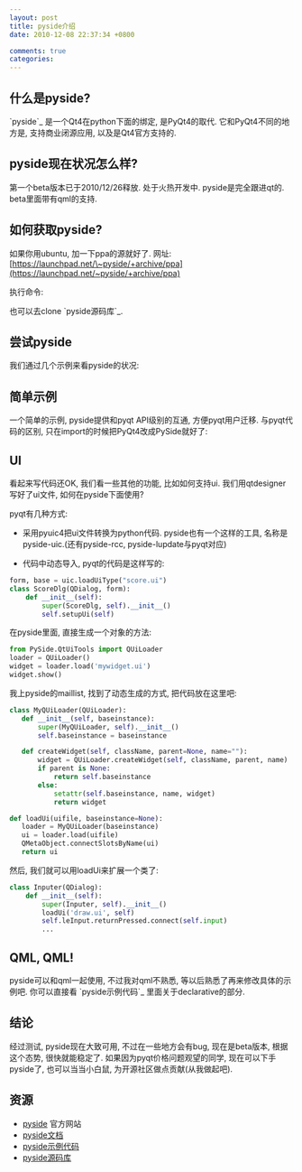 ```yaml
---
layout: post
title: pyside介绍
date: 2010-12-08 22:37:34 +0800

comments: true
categories: 
---
```


什么是pyside?
------------------------------

\`pyside\`\_ 是一个Qt4在python下面的绑定, 是PyQt4的取代.
它和PyQt4不同的地方是, 支持商业闭源应用, 以及是Qt4官方支持的.

pyside现在状况怎么样?
------------------------------

第一个beta版本已于2010/12/26释放. 处于火热开发中. pyside是完全跟进qt的.
beta里面带有qml的支持.

如何获取pyside?
------------------------------

如果你用ubuntu, 加一下ppa的源就好了. 网址:
[https://launchpad.net/\~pyside/+archive/ppa](https://launchpad.net/~pyside/+archive/ppa)

执行命令:

也可以去clone \`pyside源码库\`\_.

尝试pyside
------------------------------

我们通过几个示例来看pyside的状况:

简单示例
--------

一个简单的示例, pyside提供和pyqt API级别的互通, 方便pyqt用户迁移.
与pyqt代码的区别, 只在import的时候把PyQt4改成PySide就好了:

UI
--

看起来写代码还OK, 我们看一些其他的功能, 比如如何支持ui.
我们用qtdesigner写好了ui文件, 如何在pyside下面使用?

pyqt有几种方式:

-   采用pyuic4把ui文件转换为python代码. pyside也有一个这样的工具,
    名称是pyside-uic.(还有pyside-rcc, pyside-lupdate与pyqt对应)

-   代码中动态导入, pyqt的代码是这样写的:

```python
form, base = uic.loadUiType("score.ui")
class ScoreDlg(QDialog, form):
    def __init__(self):
        super(ScoreDlg, self).__init__()
        self.setupUi(self)
```

在pyside里面, 直接生成一个对象的方法:

```python
from PySide.QtUiTools import QUiLoader
loader = QUiLoader()
widget = loader.load('mywidget.ui')
widget.show()
```

我上pyside的maillist, 找到了动态生成的方式, 把代码放在这里吧:

```python
class MyQUiLoader(QUiLoader):
   def __init__(self, baseinstance):
       super(MyQUiLoader, self).__init__()
       self.baseinstance = baseinstance

   def createWidget(self, className, parent=None, name=""):
       widget = QUiLoader.createWidget(self, className, parent, name)
       if parent is None:
           return self.baseinstance
       else:
           setattr(self.baseinstance, name, widget)
           return widget

def loadUi(uifile, baseinstance=None):
   loader = MyQUiLoader(baseinstance)
   ui = loader.load(uifile)
   QMetaObject.connectSlotsByName(ui)
   return ui
```

然后, 我们就可以用loadUi来扩展一个类了:

```python
class Inputer(QDialog):
    def __init__(self):
        super(Inputer, self).__init__()
        loadUi('draw.ui', self)
        self.leInput.returnPressed.connect(self.input)
        ...
```

QML, QML!
---------

pyside可以和qml一起使用, 不过我对qml不熟悉,
等以后熟悉了再来修改具体的示例吧. 你可以直接看 \`pyside示例代码\`\_
里面关于declarative的部分.

结论
------------------------------

经过测试, pyside现在大致可用, 不过在一些地方会有bug, 现在是beta版本,
根据这个态势, 很快就能稳定了. 如果因为pyqt价格问题观望的同学,
现在可以下手pyside了, 也可以当当小白鼠, 为开源社区做点贡献(从我做起吧).

资源
------------------------------

-   [pyside](http://www.pyside.org/) 官方网站
-   [pyside文档](http://developer.qt.nokia.com/wiki/PySideDocumentation/)
-   [pyside示例代码](http://qt.gitorious.org/pyside/pyside-examples)
-   [pyside源码库](http://qt.gitorious.org/pyside)